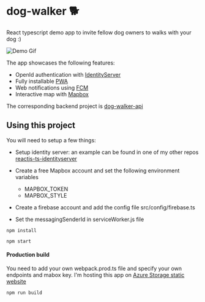 # dog-walker :dog2:

React typescript demo app to invite fellow dog owners to walks with your dog :)

![Demo Gif](https://statics.blob.core.windows.net/public/dog-walker3.gif)

The app showcases the following features:

- OpenId authentication with [IdentityServer](https://identityserver.io)
- Fully installable [PWA](https://developers.google.com/web/progressive-web-apps/)
- Web notifications using [FCM](https://firebase.google.com/docs/cloud-messaging/)
- Interactive map with [Mapbox](https://www.mapbox.com/)

The corresponding backend project is [dog-walker-api](https://github.com/ThunderDev1/dog-walker-api)

## Using this project

You will need to setup a few things:

- Setup identity server: an example can be found in one of my other repos [reactjs-ts-identityserver](https://github.com/ThunderDev1/reactjs-ts-identityserver)
- Create a free Mapbox account and set the following environment variables
  - MAPBOX_TOKEN
  - MAPBOX_STYLE

- Create a firebase account and add the config file src/config/firebase.ts
- Set the messagingSenderId in serviceWorker.js file

`npm install`

`npm start`

#### Production build
You need to add your own webpack.prod.ts file and specify your own endpoints and mabox key.
I'm hosting this app on [Azure Storage static website](https://docs.microsoft.com/en-us/azure/storage/blobs/storage-blob-static-website)

`npm run build`
